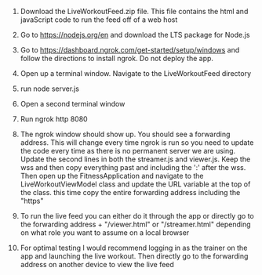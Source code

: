 1. Download the LiveWorkoutFeed.zip file. This file contains the html and javaScript code to run the feed off of a web host

2. Go to https://nodejs.org/en and download the LTS package for Node.js

3. Go to https://dashboard.ngrok.com/get-started/setup/windows and follow the directions to install ngrok. Do not deploy the app.

4. Open up a terminal window. Navigate to the LiveWorkoutFeed directory

5. run node server.js

6. Open a second terminal window

7. Run ngrok http 8080

8. The ngrok window should show up. You should see a forwarding address. This will change every time ngrok is run so you need to update the code every time as there is no permanent server we are using. Update the second lines in both the streamer.js and viewer.js. Keep the wss and then copy everything past and including the ':' after the wss. Then open up the FitnessApplication and navigate to the LiveWorkoutViewModel class and update the URL variable at the top of the class. this time copy the entire forwarding address including the "https"

9. To run the live feed you can either do it through the app or directly go to the forwarding address + "/viewer.html" or "/streamer.html" depending on what role you want to assume on a local browser

10. For optimal testing I would recommend logging in as the trainer on the app and launching the live workout. Then directly go to the forwarding address on another device to view the live feed

